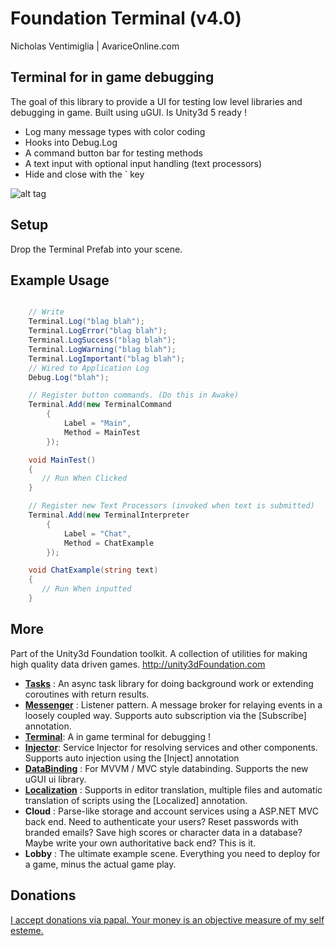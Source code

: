 # Foundation Terminal (v4.0)

Nicholas Ventimiglia | AvariceOnline.com

## Terminal for in game debugging

The goal of this library to provide a UI for testing low level libraries and debugging in game. Built using uGUI. Is Unity3d 5 ready !

 - Log many message types with color coding
 - Hooks into Debug.Log
 - A command button bar for testing methods
 - A text input with optional input handling (text processors)
 - Hide and close with the ` key

![alt tag](https://github.com/NVentimiglia/Unity3d-uGUI-Terminal/blob/master/Terminal.gif)

## Setup

Drop the Terminal Prefab into your scene.

## Example Usage

```c#

	// Write
	Terminal.Log("blag blah");
	Terminal.LogError("blag blah");
	Terminal.LogSuccess("blag blah");
	Terminal.LogWarning("blag blah");
	Terminal.LogImportant("blag blah");
	// Wired to Application Log
	Debug.Log("blah");

	// Register button commands. (Do this in Awake)
	Terminal.Add(new TerminalCommand
		{
			Label = "Main",
			Method = MainTest
		});

	void MainTest()
	{
	   // Run When Clicked
	}

	// Register new Text Processors (invoked when text is submitted)
	Terminal.Add(new TerminalInterpreter
		{
			Label = "Chat",
			Method = ChatExample
		});

	void ChatExample(string text)
	{
	   // Run When inputted
	}
```

## More

Part of the Unity3d Foundation toolkit. A collection of utilities for making high quality data driven games. http://unity3dFoundation.com

- [**Tasks**](https://github.com/NVentimiglia/Unity3d-Async-Task) : An async task library for doing background work or extending coroutines with return results.
- [**Messenger**](https://github.com/NVentimiglia/Unity3d-Event-Messenger) : Listener pattern. A message broker for relaying events in a loosely coupled way. Supports auto subscription via the [Subscribe] annotation.
- [**Terminal**](https://github.com/NVentimiglia/Unity3d-uGUI-Terminal): A in game terminal for debugging !
- [**Injector**](https://github.com/NVentimiglia/Unity3d-Service-Injector): Service Injector for resolving services and other components. Supports auto injection using the [Inject] annotation
- [**DataBinding**](https://github.com/NVentimiglia/Unity3d-Databinding-Mvvm-Mvc) : For MVVM / MVC style databinding. Supports the new uGUI ui library.
- [**Localization**](https://github.com/NVentimiglia/Unity3d-Localization)   : Supports in editor translation, multiple files and automatic translation of scripts using the [Localized] annotation.
- **Cloud** : Parse-like storage and account services using a ASP.NET MVC back end. Need to authenticate your users? Reset passwords with branded emails? Save high scores or character data in a database? Maybe write your own authoritative back end? This is it.
- **Lobby** : The ultimate example scene. Everything you need to deploy for a game, minus the actual game play.

## Donations
[I accept donations via papal. Your money is an objective measure of my self esteme.](https://www.paypal.com/us/cgi-bin/webscr?cmd=_send-money&nav=1&email=nick@simplesys.us)
